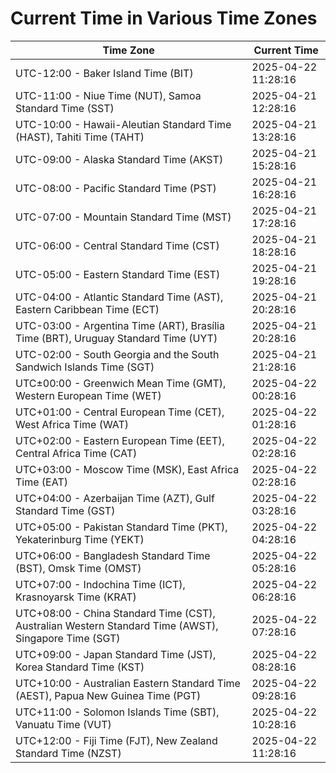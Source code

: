 # Current Time in Various Time Zones

| Time Zone | Current Time |
|-----------|--------------|
| UTC-12:00 - Baker Island Time (BIT) | 2025-04-22 11:28:16 |
| UTC-11:00 - Niue Time (NUT), Samoa Standard Time (SST) | 2025-04-21 12:28:16 |
| UTC-10:00 - Hawaii-Aleutian Standard Time (HAST), Tahiti Time (TAHT) | 2025-04-21 13:28:16 |
| UTC-09:00 - Alaska Standard Time (AKST) | 2025-04-21 15:28:16 |
| UTC-08:00 - Pacific Standard Time (PST) | 2025-04-21 16:28:16 |
| UTC-07:00 - Mountain Standard Time (MST) | 2025-04-21 17:28:16 |
| UTC-06:00 - Central Standard Time (CST) | 2025-04-21 18:28:16 |
| UTC-05:00 - Eastern Standard Time (EST) | 2025-04-21 19:28:16 |
| UTC-04:00 - Atlantic Standard Time (AST), Eastern Caribbean Time (ECT) | 2025-04-21 20:28:16 |
| UTC-03:00 - Argentina Time (ART), Brasília Time (BRT), Uruguay Standard Time (UYT) | 2025-04-21 20:28:16 |
| UTC-02:00 - South Georgia and the South Sandwich Islands Time (SGT) | 2025-04-21 21:28:16 |
| UTC±00:00 - Greenwich Mean Time (GMT), Western European Time (WET) | 2025-04-22 00:28:16 |
| UTC+01:00 - Central European Time (CET), West Africa Time (WAT) | 2025-04-22 01:28:16 |
| UTC+02:00 - Eastern European Time (EET), Central Africa Time (CAT) | 2025-04-22 02:28:16 |
| UTC+03:00 - Moscow Time (MSK), East Africa Time (EAT) | 2025-04-22 02:28:16 |
| UTC+04:00 - Azerbaijan Time (AZT), Gulf Standard Time (GST) | 2025-04-22 03:28:16 |
| UTC+05:00 - Pakistan Standard Time (PKT), Yekaterinburg Time (YEKT) | 2025-04-22 04:28:16 |
| UTC+06:00 - Bangladesh Standard Time (BST), Omsk Time (OMST) | 2025-04-22 05:28:16 |
| UTC+07:00 - Indochina Time (ICT), Krasnoyarsk Time (KRAT) | 2025-04-22 06:28:16 |
| UTC+08:00 - China Standard Time (CST), Australian Western Standard Time (AWST), Singapore Time (SGT) | 2025-04-22 07:28:16 |
| UTC+09:00 - Japan Standard Time (JST), Korea Standard Time (KST) | 2025-04-22 08:28:16 |
| UTC+10:00 - Australian Eastern Standard Time (AEST), Papua New Guinea Time (PGT) | 2025-04-22 09:28:16 |
| UTC+11:00 - Solomon Islands Time (SBT), Vanuatu Time (VUT) | 2025-04-22 10:28:16 |
| UTC+12:00 - Fiji Time (FJT), New Zealand Standard Time (NZST) | 2025-04-22 11:28:16 |
